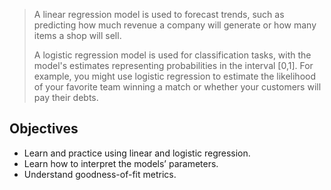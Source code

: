 > A linear regression model is used to forecast trends, such as predicting how much revenue a company will generate or how many items a shop will sell.
> 
> A logistic regression model is used for classification tasks, with the model's estimates representing probabilities in the interval [0,1]. For example, you might use logistic regression to estimate the likelihood of your favorite team winning a match or whether your customers will pay their debts.

## Objectives
- Learn and practice using linear and logistic regression.
- Learn how to interpret the models’ parameters.
- Understand goodness-of-fit metrics.

